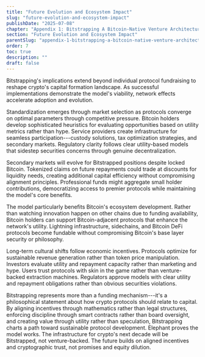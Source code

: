 ```yaml
---
title: "Future Evolution and Ecosystem Impact"
slug: "future-evolution-and-ecosystem-impact"
publishDate: "2025-07-08"
chapter: "Appendix 1: Bitstrapping A Bitcoin-Native Venture Architecture"
section: "Future Evolution and Ecosystem Impact"
parentSlug: "appendix-1-bitstrapping-a-bitcoin-native-venture-architecture"
order: 7
toc: true
description: ""
draft: false
---
```


Bitstrapping's implications extend beyond individual protocol fundraising to reshape crypto's capital formation
landscape. As successful implementations demonstrate the model's viability, network effects accelerate adoption and
evolution.

Standardization emerges through market selection as protocols converge on optimal parameters through competitive
pressure. Bitcoin holders develop sophisticated heuristics for evaluating opportunities based on utility metrics rather
than hype. Service providers create infrastructure for seamless participation---custody solutions, tax optimization
strategies, and secondary markets. Regulatory clarity follows clear utility-based models that sidestep securities
concerns through genuine decentralization.

Secondary markets will evolve for Bitstrapped positions despite locked Bitcoin. Tokenized claims on future repayments
could trade at discounts for liquidity needs, creating additional capital efficiency without compromising alignment
principles. Professional funds might aggregate small holder contributions, democratizing access to premier protocols
while maintaining the model's core benefits.

The model particularly benefits Bitcoin's ecosystem development. Rather than watching innovation happen on other chains
due to funding availability, Bitcoin holders can support Bitcoin-adjacent protocols that enhance the network's utility.
Lightning infrastructure, sidechains, and Bitcoin DeFi protocols become fundable without compromising Bitcoin's base
layer security or philosophy.

Long-term cultural shifts follow economic incentives. Protocols optimize for sustainable revenue generation rather than
token price manipulation. Investors evaluate utility and repayment capacity rather than marketing and hype. Users trust
protocols with skin in the game rather than venture-backed extraction machines. Regulators approve models with clear
utility and repayment obligations rather than obvious securities violations.

Bitstrapping represents more than a funding mechanism---it's a philosophical statement about how crypto protocols should
relate to capital. By aligning incentives through mathematics rather than legal structures, enforcing discipline through
smart contracts rather than board oversight, and creating value through utility rather than speculation, Bitstrapping
charts a path toward sustainable protocol development. Elephant proves the model works. The infrastructure for crypto's
next decade will be Bitstrapped, not venture-backed. The future builds on aligned incentives and cryptographic trust,
not promises and equity dilution.
